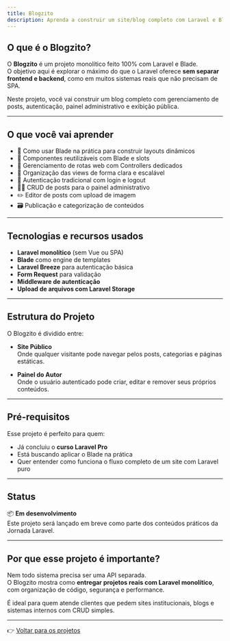```yaml
---
title: Blogzito
description: Aprenda a construir um site/blog completo com Laravel e Blade, focando em rotas, controllers, Blade e boas práticas.
---
```


## O que é o Blogzito?

O **Blogzito** é um projeto monolítico feito 100% com Laravel e Blade.  
O objetivo aqui é explorar o máximo do que o Laravel oferece **sem separar frontend e backend**, como em muitos sistemas
reais que não precisam de SPA.

Neste projeto, você vai construir um blog completo com gerenciamento de posts, autenticação, painel administrativo e
exibição pública.

---

## O que você vai aprender

- 📄 Como usar Blade na prática para construir layouts dinâmicos
- 🔁 Componentes reutilizáveis com Blade e slots
- 📍 Gerenciamento de rotas web com Controllers dedicados
- 🧠 Organização das views de forma clara e escalável
- 🔐 Autenticação tradicional com login e logout
- 🧑‍💼 CRUD de posts para o painel administrativo
- ✏️ Editor de posts com upload de imagem
- 🗃️ Publicação e categorização de conteúdos

---

## Tecnologias e recursos usados

- **Laravel monolítico** (sem Vue ou SPA)
- **Blade** como engine de templates
- **Laravel Breeze** para autenticação básica
- **Form Request** para validação
- **Middleware de autenticação**
- **Upload de arquivos com Laravel Storage**

---

## Estrutura do Projeto

O Blogzito é dividido entre:

- **Site Público**  
  Onde qualquer visitante pode navegar pelos posts, categorias e páginas estáticas.

- **Painel do Autor**  
  Onde o usuário autenticado pode criar, editar e remover seus próprios conteúdos.

---

## Pré-requisitos

Esse projeto é perfeito para quem:

- Já concluiu o **curso Laravel Pro**
- Está buscando aplicar o Blade na prática
- Quer entender como funciona o fluxo completo de um site com Laravel puro

---

## Status

📦 **Em desenvolvimento**  
Este projeto será lançado em breve como parte dos conteúdos práticos da Jornada Laravel.

---

## Por que esse projeto é importante?

Nem todo sistema precisa ser uma API separada.  
O Blogzito mostra como **entregar projetos reais com Laravel monolítico**, com organização de código, segurança e
performance.

É ideal para quem atende clientes que pedem sites institucionais, blogs e sistemas internos com CRUD simples.

---

👉 [Voltar para os projetos](/estrutura-da-jornada/projetos-praticos)
